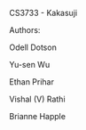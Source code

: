 CS3733 - Kakasuji

Authors:


Odell Dotson

Yu-sen Wu

Ethan Prihar

Vishal (V) Rathi

Brianne Happle

